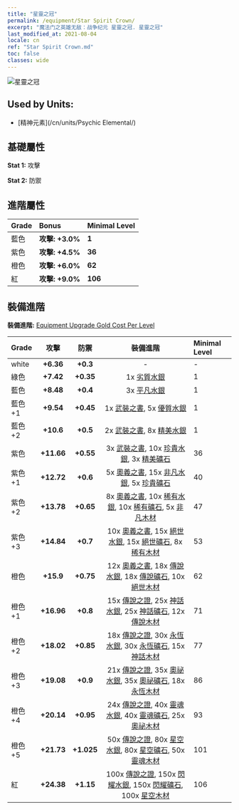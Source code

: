 ```yaml
---
title: "星靈之冠"
permalink: /equipment/Star Spirit Crown/
excerpt: "魔法门之英雄无敌：战争纪元 星靈之冠. 星靈之冠"
last_modified_at: 2021-08-04
locale: cn
ref: "Star Spirit Crown.md"
toc: false
classes: wide
---
```


  ![星靈之冠](/images/e/e_9063.png)

## Used by Units:

* [精神元素](/cn/units/Psychic Elemental/) 


## 基礎屬性
 **Stat 1:** 攻擊

 **Stat 2:** 防禦

## 進階屬性

  |     Grade    |   Bonus | Minimal Level | 
  |:-------------|:--------|:--------------| 
  | 藍色 | **攻擊: +3.0%** | **1** | 
  | 紫色 | **攻擊: +4.5%** | **36** | 
  | 橙色 | **攻擊: +6.0%** | **62** | 
  | 紅 | **攻擊: +9.0%** | **106** | 


## 裝備進階
 **裝備進階:** [Equipment Upgrade Gold Cost Per Level](/equipment/EquipmentUpgradeCostPerLevel/) 

  |          Grade      | 攻擊 | 防禦 | 裝備進階 | Minimal Level |
  |:--------------------|:---------:|:---------:|:----------------:|:--------------|
  | white | **+6.36** | **+0.3** | - | - |
  | 綠色 | **+7.42** | **+0.35** | 1x [劣質水銀](/cn/Items/mat_2/) | 1 |
  | 藍色 | **+8.48** | **+0.4** | 3x [平凡水銀](/cn/Items/mat_8/) | 1 |
  | 藍色 +1 | **+9.54** | **+0.45** | 1x [武裝之書](/cn/Items/mat_18/), 5x [優質水銀](/cn/Items/mat_14/) | 1 |
  | 藍色 +2 | **+10.6** | **+0.5** | 2x [武裝之書](/cn/Items/mat_25/), 8x [精美水銀](/cn/Items/mat_21/) | 1 |
  | 紫色 | **+11.66** | **+0.55** | 3x [武裝之書](/cn/Items/mat_32/), 10x [珍貴水銀](/cn/Items/mat_28/), 3x [精美礦石](/cn/Items/mat_19/) | 36 |
  | 紫色 +1 | **+12.72** | **+0.6** | 5x [奧義之書](/cn/Items/mat_39/), 15x [非凡水銀](/cn/Items/mat_35/), 5x [珍貴礦石](/cn/Items/mat_26/) | 40 |
  | 紫色 +2 | **+13.78** | **+0.65** | 8x [奧義之書](/cn/Items/mat_46/), 10x [稀有水銀](/cn/Items/mat_42/), 10x [稀有礦石](/cn/Items/mat_40/), 5x [非凡木材](/cn/Items/mat_34/) | 47 |
  | 紫色 +3 | **+14.84** | **+0.7** | 10x [奧義之書](/cn/Items/mat_53/), 15x [絕世水銀](/cn/Items/mat_49/), 15x [絕世礦石](/cn/Items/mat_47/), 8x [稀有木材](/cn/Items/mat_41/) | 53 |
  | 橙色 | **+15.9** | **+0.75** | 12x [奧義之書](/cn/Items/mat_60/), 18x [傳說水銀](/cn/Items/mat_56/), 18x [傳說礦石](/cn/Items/mat_54/), 10x [絕世木材](/cn/Items/mat_48/) | 62 |
  | 橙色 +1 | **+16.96** | **+0.8** | 15x [傳說之證](/cn/Items/mat_67/), 25x [神話水銀](/cn/Items/mat_63/), 25x [神話礦石](/cn/Items/mat_61/), 12x [傳說木材](/cn/Items/mat_55/) | 71 |
  | 橙色 +2 | **+18.02** | **+0.85** | 18x [傳說之證](/cn/Items/mat_74/), 30x [永恆水銀](/cn/Items/mat_70/), 30x [永恆礦石](/cn/Items/mat_68/), 15x [神話木材](/cn/Items/mat_62/) | 77 |
  | 橙色 +3 | **+19.08** | **+0.9** | 21x [傳說之證](/cn/Items/mat_81/), 35x [奧祕水銀](/cn/Items/mat_77/), 35x [奧祕礦石](/cn/Items/mat_75/), 18x [永恆木材](/cn/Items/mat_69/) | 86 |
  | 橙色 +4 | **+20.14** | **+0.95** | 24x [傳說之證](/cn/Items/mat_88/), 40x [靈魂水銀](/cn/Items/mat_84/), 40x [靈魂礦石](/cn/Items/mat_82/), 25x [奧祕木材](/cn/Items/mat_76/) | 93 |
  | 橙色 +5 | **+21.73** | **+1.025** | 50x [傳說之證](/cn/Items/mat_95/), 80x [星空水銀](/cn/Items/mat_91/), 80x [星空礦石](/cn/Items/mat_89/), 50x [靈魂木材](/cn/Items/mat_83/) | 101 |
  | 紅 | **+24.38** | **+1.15** | 100x [傳說之證](/cn/Items/mat_102/), 150x [閃耀水銀](/cn/Items/mat_98/), 150x [閃耀礦石](/cn/Items/mat_96/), 100x [星空木材](/cn/Items/mat_90/) | 106 |

